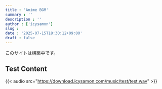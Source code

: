 ```yaml
---
title : 'Anime BGM'
summary : ''
description : ''
author : ['icysamon']
slug : 
date : '2025-07-15T18:30:12+09:00'
draft : false
---
```


このサイトは構築中です。

## Test Content
{{< audio src="https://download.icysamon.com/music/test/test.wav" >}}